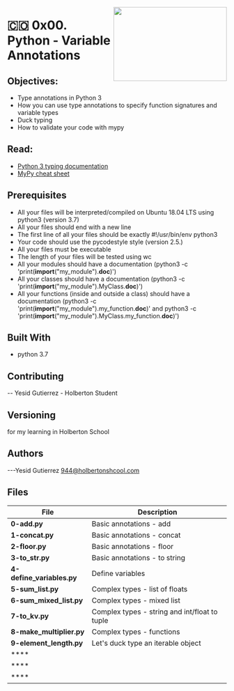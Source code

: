 <p>
<img width="260" height="170" src="https://davidjohncoleman.com/wp-djc/wp-content/uploads/2017/06/HBTN-Borderless-CMYK-Logo-Vertical-Color-Black@1200ppi-300x236.png" align="right" >
</p>





# :colombia: 0x00. Python - Variable Annotations
## Objectives:
- Type annotations in Python 3
- How you can use type annotations to specify function signatures and variable types
- Duck typing
- How to validate your code with mypy
## Read:
- [Python 3 typing documentation](https://docs.python.org/3/library/typing.html)
- [MyPy cheat sheet](https://mypy.readthedocs.io/en/latest/cheat_sheet_py3.html)
## Prerequisites
- All your files will be interpreted/compiled on Ubuntu 18.04 LTS using python3 (version 3.7)
- All your files should end with a new line
- The first line of all your files should be exactly #!/usr/bin/env python3
- Your code should use the pycodestyle style (version 2.5.)
- All your files must be executable
- The length of your files will be tested using wc
- All your modules should have a documentation (python3 -c 'print(__import__("my_module").__doc__)')
- All your classes should have a documentation (python3 -c 'print(__import__("my_module").MyClass.__doc__)')
- All your functions (inside and outside a class) should have a documentation (python3 -c 'print(__import__("my_module").my_function.__doc__)' and python3 -c 'print(__import__("my_module").MyClass.my_function.__doc__)')
## Built With
- python 3.7
## Contributing
-- Yesid Gutierrez - Holberton Student                                          
## Versioning
for my learning in Holberton School
## Authors
---Yesid Gutierrez  944@holbertonshcool.com                                    
                                                                               
## Files

|             File               |             Description                  |
|--------------------------------| ---------------------------------------- |
|**0-add.py**| Basic annotations - add  |
|**1-concat.py**| Basic annotations - concat  |
|**2-floor.py**| Basic annotations - floor   |
|**3-to_str.py**| Basic annotations - to string  |
|**4-define_variables.py**| Define variables  |
|**5-sum_list.py**| Complex types - list of floats  |
|**6-sum_mixed_list.py**| Complex types - mixed list   |
|**7-to_kv.py**| Complex types - string and int/float to tuple  |
|**8-make_multiplier.py**| Complex types - functions  |
|**9-element_length.py**| Let's duck type an iterable object   |
|****|   |
|****|   |
|****|   |